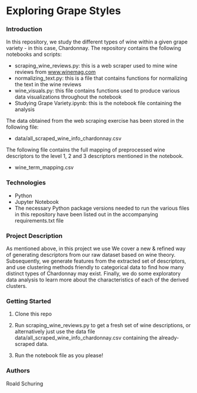 # Exploring Grape Styles

### Introduction

In this repository, we study the different types of wine within a given grape variety - in this case, Chardonnay. The repository contains the following notebooks and scripts:

- scraping_wine_reviews.py: this is a web scraper used to mine wine reviews from www.winemag.com
- normalizing_text.py: this is a file that contains functions for normalizing the text in the wine reviews
- wine_visuals.py: this file contains functions used to produce various data visualizations throughout the notebook
- Studying Grape Variety.ipynb: this is the notebook file containing the analysis

The data obtained from the web scraping exercise has been stored in the following file:

- data/all_scraped_wine_info_chardonnay.csv

The following file contains the full mapping of preprocessed wine descriptors to the level 1, 2 and 3 descriptors mentioned in the notebook.

- wine_term_mapping.csv

### Technologies

- Python
- Jupyter Notebook
- The necessary Python package versions needed to run the various files in this repository have been listed out in the accompanying requirements.txt file

### Project Description

As mentioned above, in this project we use We cover a new & refined way of generating descriptors from our raw dataset based on wine theory. Subsequently, we generate features from the extracted set of descriptors, and use clustering methods friendly to categorical data to find how many distinct types of Chardonnay may exist. Finally, we do some exploratory data analysis to learn more about the characteristics of each of the derived clusters. 

### Getting Started

1. Clone this repo

2. Run scraping_wine_reviews.py to get a fresh set of wine descriptions, or alternatively just use the data file data/all_scraped_wine_info_chardonnay.csv containing the already-scraped data.

3. Run the notebook file as you please!

### Authors

Roald Schuring
